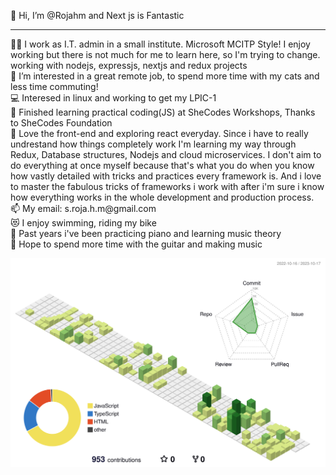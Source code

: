  👋 Hi, I’m @Rojahm and Next js is Fantastic
 <hr />
 👩‍💻 I work as I.T. admin in a small institute. Microsoft MCITP Style! I enjoy working but there is not much for me to learn here, so I'm trying to change.
 <br />
 working with nodejs, expressjs, nextjs and redux projects
 <br />
 👀 I’m interested in a great remote job, to spend more time with my cats and less time commuting! 
 <br />
 💻 Interesed in linux and working to get my LPIC-1
 <br />
 🌱 Finished learning practical coding(JS) at SheCodes Workshops, Thanks to SheCodes Foundation
 <br />
 👊 Love the front-end and exploring react everyday. Since i have to really undrestand how things completely work I'm learning my way through Redux, Database structures, Nodejs and cloud microservices. I don't aim to do everything at once myself because that's what you do when you know how vastly detailed with tricks and practices every framework is. And i love to master the fabulous tricks of frameworks i work with after i'm sure i know how everything works in the whole development and production process.
 <br />
 📫 My email: s.roja.h.m@gmail.com
 <br />
 😻 I enjoy swimming, riding my bike
 <br />
 🎹 Past years i've been practicing piano and learning music theory
 <br />
 🎸 Hope to spend more time with the guitar and making music
 <br /> 
 
![](./profile-3d-contrib/profile-green-animate.svg)

